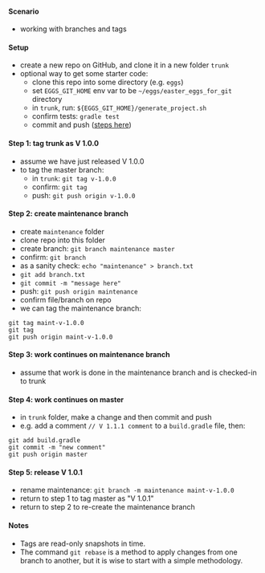 
#### Scenario

* working with branches and tags 

#### Setup

* create a new repo on GitHub, and clone it in a new folder `trunk`
* optional way to get some starter code:
    * clone this repo into some directory (e.g. `eggs`)
    * set `EGGS_GIT_HOME` env var to be `~/eggs/easter_eggs_for_git` directory
    * in `trunk`, run: `${EGGS_GIT_HOME}/generate_project.sh` 
    * confirm tests: `gradle test`
    * commit and push ([steps here](../reference_doc/Commit.md))

#### Step 1: tag trunk as V 1.0.0

* assume we have just released V 1.0.0
* to tag the master branch:
    * in `trunk`: `git tag v-1.0.0`
    * confirm: `git tag`
    * push: `git push origin v-1.0.0`

#### Step 2: create maintenance branch

* create `maintenance` folder
* clone repo into this folder
* create branch: `git branch maintenance master`
* confirm: `git branch`
* as a sanity check: `echo "maintenance" > branch.txt`
* `git add branch.txt`
* `git commit -m "message here"`
* push: `git push origin maintenance`
* confirm file/branch on repo
* we can tag the maintenance branch:
```
git tag maint-v-1.0.0
git tag
git push origin maint-v-1.0.0
```

#### Step 3: work continues on maintenance branch

* assume that work is done in the maintenance branch and is checked-in to trunk

#### Step 4: work continues on master

* in `trunk` folder, make a change and then commit and push
* e.g. add a comment `// V 1.1.1 comment` to a `build.gradle` file, then:
```
git add build.gradle
git commit -m "new comment"
git push origin master
```

#### Step 5: release V 1.0.1

* rename maintenance: `git branch -m maintenance maint-v-1.0.0`
* return to step 1 to tag master as "V 1.0.1"
* return to step 2 to re-create the maintenance branch

#### Notes

* Tags are read-only snapshots in time.
* The command `git rebase` is a method to apply changes from one branch to another, but it is wise to start with a simple methodology.

